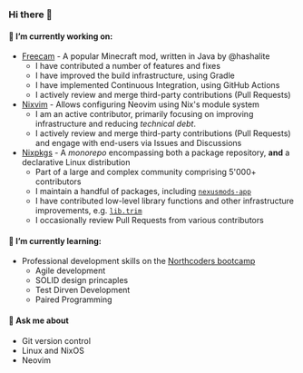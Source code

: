 ### Hi there 👋

<!--
**MattSturgeon/MattSturgeon** is a ✨ _special_ ✨ repository because its `README.md` (this file) appears on your GitHub profile.

Here are some ideas to get you started:

- 🔭 I’m currently working on ...
- 🌱 I’m currently learning ...
- 👯 I’m looking to collaborate on ...
- 🤔 I’m looking for help with ...
- 💬 Ask me about ...
- 📫 How to reach me: ...
- 😄 Pronouns: ...
- ⚡ Fun fact: ...
-->

#### 🔭 I’m currently working on:
- [Freecam](https://github.com/MinecraftFreecam/Freecam) - A popular Minecraft mod, written in Java by @hashalite
  - I have contributed a number of features and fixes
  - I have improved the build infrastructure, using Gradle
  - I have implemented Continuous Integration, using GitHub Actions
  - I actively review and merge third-party contributions (Pull Requests)
- [Nixvim](https://github.com/nix-community/nixvim) - Allows configuring Neovim using Nix's module system
  - I am an active contributor, primarily focusing on improving infrastructure and reducing _technical debt_.
  - I actively review and merge third-party contributions (Pull Requests) and engage with end-users via Issues and Discussions
- [Nixpkgs](https://github.com/NixOS/nixpkgs) - A _monorepo_ encompassing both a package repository, **and** a declarative Linux distribution
  - Part of a large and complex community comprising 5'000+ contributors
  - I maintain a handful of packages, including [`nexusmods-app`](https://github.com/NixOS/nixpkgs/blob/master/pkgs/by-name/ne/nexusmods-app/package.nix)
  - I have contributed low-level library functions and other infrastructure improvements, e.g. [`lib.trim`](https://github.com/NixOS/nixpkgs/pull/315411)
  - I occasionally review Pull Requests from various contributors


#### 🌱 I’m currently learning:
- Professional development skills on the [Northcoders bootcamp](https://northcoders.com/our-courses/skills-bootcamp-in-java-software-development)
  - Agile development
  - SOLID design princaples
  - Test Dirven Development
  - Paired Programming
 
#### 💬 Ask me about
- Git version control
- Linux and NixOS
- Neovim
